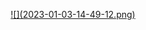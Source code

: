 <p align="center">
  <a href="https://tobebetterjavaer.com">
    ![](2023-01-03-14-49-12.png)
  </a>
</p>
